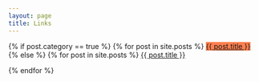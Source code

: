 ```yaml
---
layout: page
title: Links
---
```

<div class="main">
{% if post.category == true %}
  {% for post in site.posts %}
  <a href="#{{ post.title }}" class="button" style="background-color: coral;">{{ post.title }}</a>
{% else %}
  {% for post in site.posts %}
  <a href="{{ post.excerpt | remove: '<p>' | remove: '</p>' }}" class="button" target="_blank">{{ post.title }}</a>

  {% endfor %}

  
</div>
